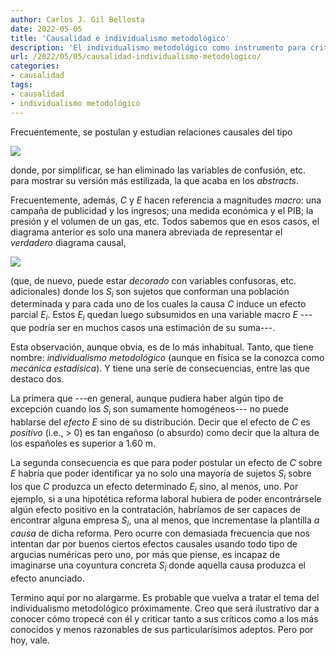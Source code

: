 ```yaml
---
author: Carlos J. Gil Bellosta
date: 2022-05-05
title: 'Causalidad e individualismo metodológico'
description: 'El individualismo metodológico como instrumento para criticar relaciones de causalidad'
url: /2022/05/05/causalidad-individualismo-metodologico/
categories:
- causalidad
tags:
- causalidad
- individualismo metodológico
---
```


Frecuentemente, se postulan y estudian relaciones causales del tipo

![](/wp-uploads/2022/05/causal_graph_00.png#center)

donde, por simplificar, se han eliminado las variables de confusión, etc. para mostrar su versión más estilizada, la que acaba en los _abstracts_.

Frecuentemente, además, $C$ y $E$ hacen referencia a magnitudes _macro_: una campaña de publicidad y los ingresos; una medida económica y el PIB; la presión y el volumen de un gas, etc. Todos sabemos que en esos casos, el diagrama anterior es solo una manera abreviada de representar el _verdadero_ diagrama causal,

![](/wp-uploads/2022/05/causal_graph_01.png#center)

(que, de nuevo, puede estar _decorado_ con variables confusoras, etc. adicionales) donde los $S_i$ son sujetos que conforman una población determinada y para cada uno de los cuales la causa $C$ induce un efecto parcial $E_i$. Estos $E_i$ quedan luego subsumidos en una variable macro $E$ ---que podría ser en muchos casos una estimación de su suma---.

Esta observación, aunque obvia, es de lo más inhabitual. Tanto, que tiene nombre: _individualismo metodológico_ (aunque en física se la conozca como _mecánica estadísica_). Y tiene una serie de consecuencias, entre las que destaco dos.

La primera que ---en general, aunque pudiera haber algún tipo de excepción cuando los $S_i$ son sumamente homogéneos--- no puede hablarse del _efecto_ $E$ sino de su distribución. Decir que el efecto de $C$ es _positivo_ (i.e., > 0) es tan engañoso (o absurdo) como decir que la altura de los españoles es superior a 1.60 m.

La segunda consecuencia es que para poder postular un efecto de $C$ sobre $E$ habría que poder identificar ya no solo una mayoría de sujetos $S_i$ sobre los que $C$ produzca un efecto determinado $E_i$ sino, al menos, uno. Por ejemplo, si a una hipotética reforma laboral hubiera de poder encontrársele algún efecto positivo en la contratación, habríamos de ser capaces de encontrar alguna empresa $S_i$, una al menos, que incrementase la plantilla _a causa_ de dicha reforma. Pero ocurre con demasiada frecuencia que nos intentan dar por buenos ciertos efectos causales usando todo tipo de argucias numéricas pero uno, por más que piense, es incapaz de imaginarse una coyuntura concreta $S_i$ donde aquella causa produzca el efecto anunciado.

Termino aquí por no alargarme. Es probable que vuelva a tratar el tema del individualismo metodológico próximamente. Creo que será ilustrativo dar a conocer cómo tropecé con él y criticar tanto a sus críticos como a los más conocidos y menos razonables de sus particularísimos adeptos. Pero por hoy, vale.